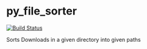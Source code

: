 py_file_sorter
==============
[![Build Status](https://travis-ci.org/cshinaver/py_file_sorter.svg?branch=master)](https://travis-ci.org/cshinaver/py_file_sorter)
   
Sorts Downloads in a given directory into given paths

